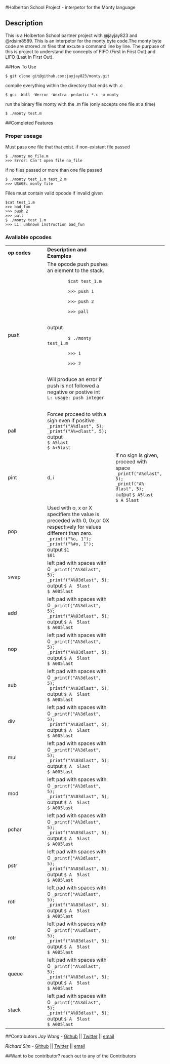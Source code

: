 #Holberton School Project - interpetor for the Monty language
## Description
This is a Holberton School partner project with @jayjay823 and @rdsim8589. This is an interpetor for the monty byte code.The monty byte code are strored .m files that excute a command line by line. The purpuse of this is project to understand the concepts of FIFO (First in First Out) and LIFO (Last In First Out).

##How To Use
```
$ git clone git@github.com:jayjay823/monty.git
```
compile everything within the directory that ends with .c
```
$ gcc -Wall -Werror -Wextra -pedantic *.c -o monty
```
run the binary file monty with the .m file (only accepts one file at a time)
```
$ ./monty test.m
```

##Completed Features
### Proper useage
Must pass one file that that exist.
if non-existant file passed
```
$ ./monty no_file.m
>>> Error: Can't open file no_file
```
if no files passed or more than one file passed
```
$ ./monty test_1.m test_2.m
>>> USAGE: monty file
```

Files must contain valid opcode
If invalid given
```
$cat test_1.m
>>> bad_fun
>>> push 2
>>> pall
$ ./monty test_1.m
>>> L1: unknown instruction bad_fun
```


### Avaliable opcodes


<table class="tg">
  <col width="45%">
  <col width="65%">
  <tr>
    <td><b>op codes</b></td>
    <td><b>Description and Examples</b> </td>
  </tr>

  <tr>
    <td>push</td>
    <td>
	The opcode push pushes an element to the stack.</br>
	<code>
		$cat test_1.m</br>
		>>> push 1</br>
		>>> push 2</br>
		>>> pall</br>
	</code></br>
	output</br>
	<code>
		$ ./monty test_1.m</br>
		>>> 1</br>
		>>> 2</br>
        </code></br>
	Will produce an error if push is not followed a negative or postive int</br>
	<code>L<line_number>: usage: push integer<code></br>
    </td>
  </tr>
  <tr>
    <td>pall</td>
    <td>
      Forces proceed to with a sign even if positive</br>
      <code>_printf("A%dlast", 5);</code></br>
      <code>_printf("A%+dlast", 5);</code></br>
    output</br>
      <code>$ A5last</code></br>
      <code>$ A+5last</code></br>
    </td>
  </tr>
  <tr>
    <td>pint</td>
    <td>d, i</td>
    <td>
    if no sign is given, proceed with space
      <code>_printf("A%dlast", 5);</code></br>
      <code>_printf("A% dlast", 5);</code></br>
    output
      <code>$ A5last</code></br>
      <code>$ A 5last</code></br>
    </td>
  </tr>
  <tr>
   <td>pop</td>
    <td>
    Used with o, x or X specifiers the value is preceded with 0, 0x,or 0X respectively for values different than zero.
      <code>_printf("%o, 1");</code></br>
      <code>_printf("%#o, 1");</code></br>
    output
      <code>$1</code></br>
      <code>$01</code></br>
    </td>
  </tr>
  <tr>
    <td>swap</td>
    <td>
     left pad with spaces with 0
      <code>_printf("A%3dlast", 5);</code></br>
      <code>_printf("A%03dlast", 5);</code></br>
    output
      <code>$ A  5last</code></br>
      <code>$ A005last</code></br>
    </td>
  </tr>
  <tr>
    <td>add</td>
    <td>
     left pad with spaces with 0
      <code>_printf("A%3dlast", 5);</code></br>
      <code>_printf("A%03dlast", 5);</code></br>
    output
      <code>$ A  5last</code></br>
      <code>$ A005last</code></br>
    </td>
  </tr>
  <tr>
  <td>nop</td>
    <td>
     left pad with spaces with 0
      <code>_printf("A%3dlast", 5);</code></br>
      <code>_printf("A%03dlast", 5);</code></br>
    output
      <code>$ A  5last</code></br>
      <code>$ A005last</code></br>
    </td>
  </tr>
  <tr>
    <td>sub</td>
    <td>
     left pad with spaces with 0
      <code>_printf("A%3dlast", 5);</code></br>
      <code>_printf("A%03dlast", 5);</code></br>
    output
      <code>$ A  5last</code></br>
      <code>$ A005last</code></br>
    </td>
  </tr>
  <tr>
    <td>div</td>
    <td>
     left pad with spaces with 0
      <code>_printf("A%3dlast", 5);</code></br>
      <code>_printf("A%03dlast", 5);</code></br>
    output
      <code>$ A  5last</code></br>
      <code>$ A005last</code></br>
    </td>
  </tr>
  <tr>
    <td>mul</td>
    <td>
     left pad with spaces with 0
      <code>_printf("A%3dlast", 5);</code></br>
      <code>_printf("A%03dlast", 5);</code></br>
    output
      <code>$ A  5last</code></br>
      <code>$ A005last</code></br>
    </td>
  </tr>
  <tr>
    <td>mod</td>
    <td>
     left pad with spaces with 0
      <code>_printf("A%3dlast", 5);</code></br>
      <code>_printf("A%03dlast", 5);</code></br>
    output
      <code>$ A  5last</code></br>
      <code>$ A005last</code></br>
    </td>
  </tr>
  <tr>
    <td>pchar</td>
    <td>
     left pad with spaces with 0
      <code>_printf("A%3dlast", 5);</code></br>
      <code>_printf("A%03dlast", 5);</code></br>
    output
      <code>$ A  5last</code></br>
      <code>$ A005last</code></br>
    </td>
  </tr>
  <tr>
    <td>pstr</td>
    <td>
     left pad with spaces with 0
      <code>_printf("A%3dlast", 5);</code></br>
      <code>_printf("A%03dlast", 5);</code></br>
    output
      <code>$ A  5last</code></br>
      <code>$ A005last</code></br>
    </td>
  </tr>
  <tr>
    <td>rotl</td>
    <td>
     left pad with spaces with 0
      <code>_printf("A%3dlast", 5);</code></br>
      <code>_printf("A%03dlast", 5);</code></br>
    output
      <code>$ A  5last</code></br>
      <code>$ A005last</code></br>
    </td>
  </tr>
  <tr>
    <td>rotr</td>
    <td>
     left pad with spaces with 0
      <code>_printf("A%3dlast", 5);</code></br>
      <code>_printf("A%03dlast", 5);</code></br>
    output
      <code>$ A  5last</code></br>
      <code>$ A005last</code></br>
    </td>
  </tr>
  <tr>
    <td>queue</td>
    <td>
     left pad with spaces with 0
      <code>_printf("A%3dlast", 5);</code></br>
      <code>_printf("A%03dlast", 5);</code></br>
    output
      <code>$ A  5last</code></br>
      <code>$ A005last</code></br>
    </td>
  </tr>
  <tr>
    <td>stack</td>
    <td>
     left pad with spaces with 0
      <code>_printf("A%3dlast", 5);</code></br>
      <code>_printf("A%03dlast", 5);</code></br>
    output
      <code>$ A  5last</code></br>
      <code>$ A005last</code></br>
    </td>
  </tr>
</table>


##Contributors
*Jay Wang* - [Github](https://github.com/jayjay823) || [Twitter](https://twitter.com/jianqinwang94) || [email](jianqin.wang@holbertonschool.com)

*Richard Sim* - [Github](https://github.com/rdsim8589) || [Twitter](https://twitter.com/richard_d_sim) || [email](richard.sim@holbertonschool.com)

##Want to be contributor?
reach out to any of the Contributors